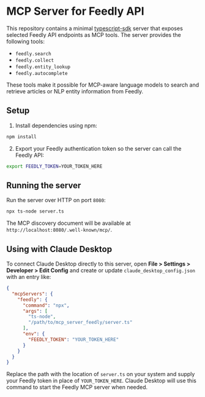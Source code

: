 # MCP Server for Feedly API

This repository contains a minimal [typescript-sdk](https://github.com/modelcontextprotocol/typescript-sdk) server that exposes selected Feedly API endpoints as MCP tools. The server provides the following tools:

- `feedly.search`
- `feedly.collect`
- `feedly.entity_lookup`
- `feedly.autocomplete`

These tools make it possible for MCP-aware language models to search and retrieve articles or NLP entity information from Feedly.

## Setup

1. Install dependencies using npm:

```bash
npm install
```

2. Export your Feedly authentication token so the server can call the Feedly API:

```bash
export FEEDLY_TOKEN=YOUR_TOKEN_HERE
```

## Running the server

Run the server over HTTP on port `8080`:

```bash
npx ts-node server.ts
```

The MCP discovery document will be available at `http://localhost:8080/.well-known/mcp/`.

## Using with Claude Desktop

To connect Claude Desktop directly to this server, open **File > Settings > Developer > Edit Config** and
create or update `claude_desktop_config.json` with an entry like:

```json
{
  "mcpServers": {
    "feedly": {
      "command": "npx",
      "args": [
        "ts-node",
        "/path/to/mcp_server_feedly/server.ts"
      ],
      "env": {
        "FEEDLY_TOKEN": "YOUR_TOKEN_HERE"
      }
    }
  }
}
```

Replace the path with the location of `server.ts` on your system and supply your Feedly token in place of `YOUR_TOKEN_HERE`. Claude Desktop will use this command to start the Feedly MCP server when needed.
